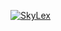 [![SkyLex](https://github-readme-stats.vercel.app/api/top-langs/?username=DevSkyLex&theme=dark&locale=fr)](https://github.com/anuraghazra/github-readme-stats)

